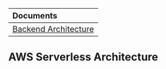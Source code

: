 | Documents                                                |
|:---------------------------------------------------------|
| [Backend Architecture](backend/internal/api/doc/README.md) |


## AWS Serverless Architecture
